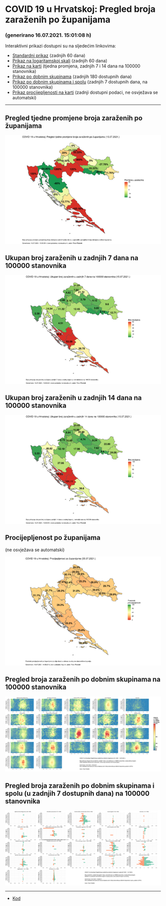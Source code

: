 # COVID 19 u Hrvatskoj: Pregled broja zaraženih po županijama

### (generirano 16.07.2021. 15:01:08 h)

Interaktivni prikazi dostupni su na sljedećim linkovima:

- [Standardni prikaz](html/index.html) (zadnjih 60 dana)
- [Prikaz na logaritamskoj skali](html/index_log.html) (zadnjih 60 dana)
- [Prikaz na karti](html/index_map.html) (tjedna promjena, zadnjih 7 i 14 dana na 100000 stanovnika)
- [Prikaz po dobnim skupinama](html/index_per_age.html) (zadnjih 180 dostupnih dana)
- [Prikaz po dobnim skupinama i spolu](html/index_pyramid.html) (zadnjih 7 dostupnih dana, na 100000 stanovnika)
- [Prikaz procijepljenosti na karti](html/index_vaccination.html) (zadnji dostupni podaci, ne osvježava se automatski)

-----

## Pregled tjedne promjene broja zaraženih po županijama

![](img/2021_07_15_map.png)

## Ukupan broj zaraženih u zadnjih 7 dana na 100000 stanovnika

![](img/2021_07_15_map_7_day_per_100k.png)

## Ukupan broj zaraženih u zadnjih 14 dana na 100000 stanovnika

![](img/2021_07_15_map_14_day_per_100k.png)

## Procijepljenost po županijama

(ne osvježava se automatski)

![](img/2021_07_15_vaccination.png)

## Pregled broja zaraženih po dobnim skupinama na 100000 stanovnika

![](img/2021_07_15_per_age_group.png)

## Pregled broja zaraženih po dobnim skupinama i spolu (u zadnjih 7 dostupnih dana) na 100000 stanovnika

![](img/2021_07_15_pyramid.png)

-----

- [Kod](https://github.com/ppalasek/covid_plots_croatia)

